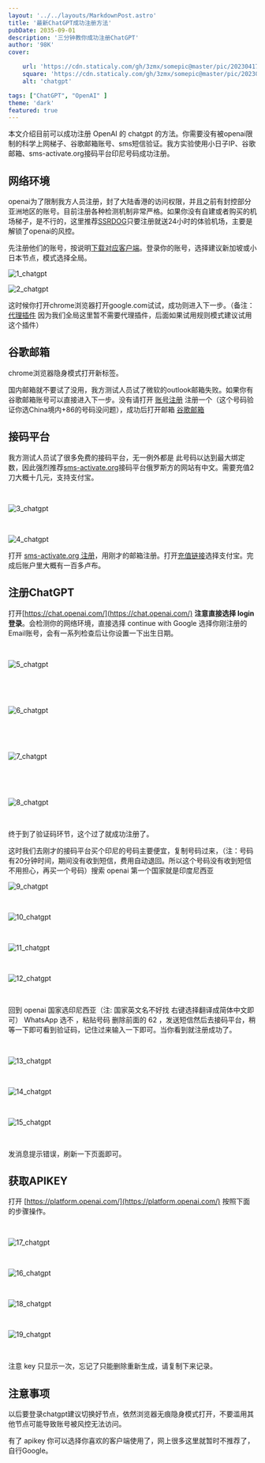 ```yaml
---
layout: '../../layouts/MarkdownPost.astro'
title: '最新ChatGPT成功注册方法'
pubDate: 2035-09-01
description: '三分钟教你成功注册ChatGPT'
author: '98K'
cover:

    url: 'https://cdn.staticaly.com/gh/3zmx/somepic@master/pic/202304171801940.jpg'
    square: 'https://cdn.staticaly.com/gh/3zmx/somepic@master/pic/202304171801940.jpg'
    alt: 'chatgpt'

tags: ["ChatGPT", "OpenAI" ]
theme: 'dark'
featured: true
---
```


本文介绍目前可以成功注册 OpenAI 的 chatgpt 的方法。你需要没有被openai限制的科学上网梯子、谷歌邮箱账号、sms短信验证。我方实验使用小日子IP、谷歌邮箱、sms-activate.org接码平台印尼号码成功注册。

## 网络环境

openai为了限制我方人员注册，封了大陆香港的访问权限，并且之前有封控部分亚洲地区的账号。目前注册各种检测机制非常严格。如果你没有自建或者购买的机场梯子，是不行的，这里推荐[SSRDOG](https://dog.ssrdog.cc/#/register?code=EGfp8G8j)只要注册就送24小时的体验机场，主要是解锁了openai的风控。

先注册他们的账号，按说明[下载对应客户端](https://dog.ssrdog.cc/#/knowledge)。登录你的账号，选择建议新加坡或小日本节点，模式选择全局。

![1_chatgpt](https://cdn.staticaly.com/gh/3zmx/somepic@master/pic/202304171805576.png)

![2_chatgpt](https://cdn.staticaly.com/gh/3zmx/somepic@master/pic/202304171805405.png)

这时候你打开chrome浏览器打开google.com试试，成功则进入下一步。（备注：[代理插件](https://chrome.google.com/webstore/detail/proxy-switchyomega/padekgcemlokbadohgkifijomclgjgif?hl=zh-CN)  因为我们全局这里暂不需要代理插件，后面如果试用规则模式建议试用这个插件）

## 谷歌邮箱

chrome浏览器隐身模式打开新标签。

国内邮箱就不要试了没用，我方测试人员试了微软的outlook邮箱失败。如果你有谷歌邮箱账号可以直接进入下一步。没有请打开 [账号注册](https://accounts.google.com/signup/v2/webcreateaccount?flowName=GlifWebSignIn&flowEntry=SignUp) 注册一个（这个号码验证你选China境内+86的号码没问题），成功后打开邮箱 [谷歌邮箱](https://mail.google.com/)

## 接码平台

我方测试人员试了很多免费的接码平台，无一例外都是  此号码以达到最大绑定数，因此强烈推荐[sms-activate.org](https://sms-activate.org/?ref=6495018)接码平台俄罗斯方的网站有中文。需要充值2刀大概十几元，支持支付宝。

​

![3_chatgpt](https://cdn.staticaly.com/gh/3zmx/somepic@master/pic/202304171805404.png)

​

![4_chatgpt](https://cdn.staticaly.com/gh/3zmx/somepic@master/pic/202304171805376.png)

打开 [sms-activate.org 注册](https://sms-activate.org/?ref=6495018)，用刚才的邮箱注册。打开[充值链接](https://sms-activate.org/buy)选择支付宝。完成后账户里大概有一百多卢布。

## 注册ChatGPT

打开[https://chat.openai.com/](https://chat.openai.com/) **注意直接选择 login 登录**。会检测你的网络环境，直接选择 continue with Google 选择你刚注册的Email账号，会有一系列检查后让你设置一下出生日期。

​

![5_chatgpt](https://cdn.staticaly.com/gh/3zmx/somepic@master/pic/202304171805062.png)

​

​

![6_chatgpt](https://cdn.staticaly.com/gh/3zmx/somepic@master/pic/202304171805763.png)

​

​

![7_chatgpt](https://cdn.staticaly.com/gh/3zmx/somepic@master/pic/202304171806472.png)

​

​

![8_chatgpt](https://cdn.staticaly.com/gh/3zmx/somepic@master/pic/202304171806162.png)

​

终于到了验证码环节，这个过了就成功注册了。

这时我们去刚才的接码平台买个印尼的号码主要便宜，复制号码过来，（注：号码有20分钟时间，期间没有收到短信，费用自动退回。所以这个号码没有收到短信不用担心，再买一个号码）搜索 openai 第一个国家就是印度尼西亚

![9_chatgpt](https://cdn.staticaly.com/gh/3zmx/somepic@master/pic/202304171806783.png)

​

![10_chatgpt](https://cdn.staticaly.com/gh/3zmx/somepic@master/pic/202304171806108.png)

​

![11_chatgpt](https://cdn.staticaly.com/gh/3zmx/somepic@master/pic/202304171806146.png)

​

![12_chatgpt](https://cdn.staticaly.com/gh/3zmx/somepic@master/pic/202304171806482.png)

​

回到 openai 国家选印尼西亚（注: 国家英文名不好找 右键选择翻译成简体中文即可）  WhatsApp 选不 ，粘贴号码 删除前面的 62 ，发送短信然后去接码平台，稍等一下即可看到验证码，记住过来输入一下即可。当你看到就注册成功了。

​

![13_chatgpt](https://cdn.staticaly.com/gh/3zmx/somepic@master/pic/202304171806918.png)

​

![14_chatgpt](https://cdn.staticaly.com/gh/3zmx/somepic@master/pic/202304171806440.png)

​

![15_chatgpt](https://cdn.staticaly.com/gh/3zmx/somepic@master/pic/202304171806154.png)

​

发消息提示错误，刷新一下页面即可。

## 获取APIKEY

打开 [https://platform.openai.com/](https://platform.openai.com/) 按照下面的步骤操作。

​

![17_chatgpt](https://cdn.staticaly.com/gh/3zmx/somepic@master/pic/202304171806639.png)

​

![16_chatgpt](https://cdn.staticaly.com/gh/3zmx/somepic@master/pic/202304171806263.png)

​

![18_chatgpt](https://cdn.staticaly.com/gh/3zmx/somepic@master/pic/202304171806936.png)

​

![19_chatgpt](https://cdn.staticaly.com/gh/3zmx/somepic@master/pic/202304171806731.png)

​​​​

注意 key 只显示一次，忘记了只能删除重新生成，请复制下来记录。

## 注意事项

以后要登录chatgpt建议切换好节点，依然浏览器无痕隐身模式打开，不要滥用其他节点可能导致账号被风控无法访问。

有了 apikey 你可以选择你喜欢的客户端使用了，网上很多这里就暂时不推荐了，自行Google。
